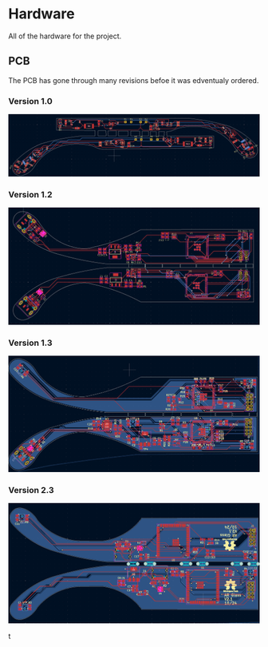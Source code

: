 # Hardware
All of the hardware for the project.

## PCB

The PCB has gone through many revisions befoe it was edventualy ordered. 

### Version 1.0

<img src="/Media/memsBoardV1.png">

### Version 1.2

<img src="/Media/ESP32GlassV1.png">

### Version 1.3

<img src="/Media/ESP32GlassV1.3.png">

### Version 2.3

<img src="/Media/ESP32S3GlassV2.1.png">

t